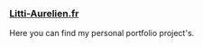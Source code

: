 <p>
  <h3><a href="https://litti-aurelien.fr">Litti-Aurelien.fr</a></h3>

  <p>
    Here you can find my personal portfolio project's.
  </p>
</p>
